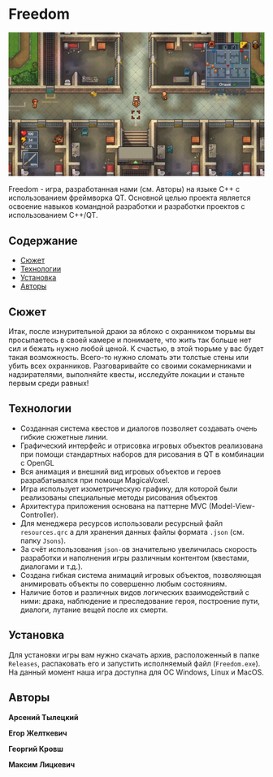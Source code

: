 # Freedom

![](./Resources/Images/main_menu_background.png)

Freedom - игра, разработанная нами (см. Авторы) на языке С++ с использованием
фреймворка QT. Основной целью проекта является 
освоение навыков командной разработки и разработки проектов с использованием C++/QT.

## Содержание

* [Сюжет](#Сюжет)
* [Технологии](#Технологии)
* [Установка](#Установка)
* [Авторы](#Авторы)

## Сюжет
Итак, после изнурительной драки за яблоко с охранником тюрьмы вы просыпаетесь в своей камере
и понимаете, что жить так больше нет сил и бежать нужно любой ценой. К счастью, в этой
тюрьме у вас будет такая возможность. Всего-то нужно сломать эти толстые стены или убить
всех охранников. Разговаривайте со своими сокамерниками и надзирателями, 
выполняйте квесты, исследуйте локации и станьте первым среди равных!

## Технологии
* Созданная система квестов и диалогов позволяет создавать очень гибкие сюжетные линии.
* Графический интерфейс и отрисовка игровых объектов реализована при помощи стандартных наборов для рисования в QT в комбинации с OpenGL
* Вся анимация и внешний вид игровых объектов и героев разрабатывался при
помощи MagicaVoxel.
* Игра использует изометрическую графику,
  для которой были реализованы специальные методы рисования объектов
* Архитектура приложения основана на паттерне MVC (Model-View-Controller).
* Для менеджера ресурсов использовали ресурсный файл `resources.qrc` а для хранения
данных файлы формата `.json` (см. папку `Jsons`).
* За счёт использования `json-`ов значительно увеличилась скорость разработки и наполнения
  игры различным контентом (квестами, диалогами и т.д.).
* Создана гибкая система анимаций игровых объектов, позволяющая анимировать 
  объекты по совершенно любым состояниям.
* Наличие ботов и различных видов логических взаимодействий с ними: драка, 
  наблюдение и преследование героя, построение пути, диалоги, 
  лутание вещей после их смерти.

## Установка
Для установки игры вам нужно скачать архив, расположенный в папке `Releases`, распаковать
его и запустить исполняемый файл (`Freedom.exe`). На данный момент наша игра доступна для
ОС Windows, Linux и MacOS.

## Авторы
**Арсений Тылецкий**

**Егор Желткевич**

**Георгий Кровш**

**Максим Лицкевич**